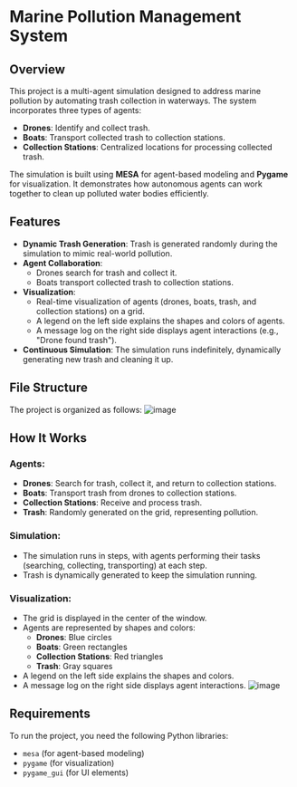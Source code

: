 # Marine Pollution Management System

## Overview
This project is a multi-agent simulation designed to address marine pollution by automating trash collection in waterways. The system incorporates three types of agents:

- **Drones**: Identify and collect trash.
- **Boats**: Transport collected trash to collection stations.
- **Collection Stations**: Centralized locations for processing collected trash.

The simulation is built using **MESA** for agent-based modeling and **Pygame** for visualization. It demonstrates how autonomous agents can work together to clean up polluted water bodies efficiently.

## Features
- **Dynamic Trash Generation**: Trash is generated randomly during the simulation to mimic real-world pollution.
- **Agent Collaboration**: 
  - Drones search for trash and collect it.
  - Boats transport collected trash to collection stations.
- **Visualization**:
  - Real-time visualization of agents (drones, boats, trash, and collection stations) on a grid.
  - A legend on the left side explains the shapes and colors of agents.
  - A message log on the right side displays agent interactions (e.g., "Drone found trash").
- **Continuous Simulation**: The simulation runs indefinitely, dynamically generating new trash and cleaning it up.

## File Structure
The project is organized as follows:
![image](https://github.com/user-attachments/assets/7e437216-8bd0-4c90-bd6a-1e38fd277c6f)


## How It Works

### Agents:
- **Drones**: Search for trash, collect it, and return to collection stations.
- **Boats**: Transport trash from drones to collection stations.
- **Collection Stations**: Receive and process trash.
- **Trash**: Randomly generated on the grid, representing pollution.

### Simulation:
- The simulation runs in steps, with agents performing their tasks (searching, collecting, transporting) at each step.
- Trash is dynamically generated to keep the simulation running.

### Visualization:
- The grid is displayed in the center of the window.
- Agents are represented by shapes and colors:
  - **Drones**: Blue circles
  - **Boats**: Green rectangles
  - **Collection Stations**: Red triangles
  - **Trash**: Gray squares
- A legend on the left side explains the shapes and colors.
- A message log on the right side displays agent interactions.
![image](https://github.com/user-attachments/assets/f866479c-12d9-480c-87c3-c9369ff99d73)


## Requirements
To run the project, you need the following Python libraries:
- `mesa` (for agent-based modeling)
- `pygame` (for visualization)
- `pygame_gui` (for UI elements)


